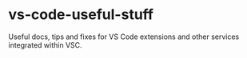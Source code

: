 # vs-code-useful-stuff
Useful docs, tips and fixes for VS Code extensions and other services integrated within VSC.
